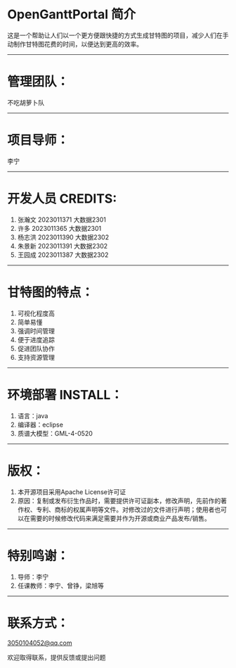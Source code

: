 # OpenGanttPortal 简介
这是一个帮助让人们以一个更方便跟快捷的方式生成甘特图的项目，减少人们在手动制作甘特图花费的时间，以便达到更高的效率。
***
# 管理团队：
不吃胡萝卜队
***
# 项目导师：
李宁
***
# 开发人员 CREDITS:
1. 张瀚文 2023011371 大数据2301
2. 许多 2023011365 大数据2301
3. 杨志洪 2023011390 大数据2302
4. 朱景新 2023011391 大数据2302
5. 王园成 2023011387 大数据2302
***
# 甘特图的特点：
1. 可视化程度高
2. 简单易懂
3. 强调时间管理
4. 便于进度追踪
5. 促进团队协作
6. 支持资源管理
***
# 环境部署 INSTALL：
1. 语言：java
2. 编译器：eclipse
3. 质谱大模型：GML-4-0520
***
# 版权：
1. 本开源项目采用Apache License许可证
2. 原因：复制或发布衍生作品时，需要提供许可证副本，修改声明，先前作的著作权、专利、商标的权属声明等文件。对修改过的文件进行声明；使用者也可以在需要的时候修改代码来满足需要并作为开源或商业产品发布/销售。
***
# 特别鸣谢：
1. 导师：李宁
2. 任课教师：李宁、曾铮，梁旭等
***
# 联系方式：
3050104052@qq.com

欢迎取得联系，提供反馈或提出问题
